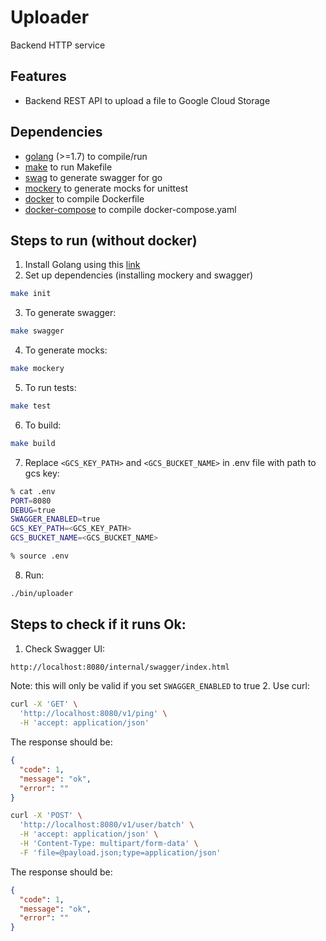 # Uploader

Backend HTTP service

## Features

- Backend REST API to upload a file to Google Cloud Storage

## Dependencies

- [golang](https://golang.org/) (>=1.7) to compile/run
- [make]() to run Makefile
- [swag](https://github.com/swaggo/swag) to generate swagger for go
- [mockery](https://github.com/vektra/mockery) to generate mocks for unittest
- [docker](https://www.docker.com/) to compile Dockerfile
- [docker-compose](https://docs.docker.com/compose/) to compile docker-compose.yaml

## Steps to run (without docker)
1. Install Golang using this [link](https://go.dev/)
2. Set up dependencies (installing mockery and swagger)
```sh
make init
```
3. To generate swagger:
```sh
make swagger
```
4. To generate mocks:
```sh
make mockery
```
5. To run tests:
```sh
make test
```
6. To build:
```sh
make build
```
7. Replace `<GCS_KEY_PATH>` and `<GCS_BUCKET_NAME>` in .env file with path to gcs key:
```sh
% cat .env
PORT=8080
DEBUG=true
SWAGGER_ENABLED=true
GCS_KEY_PATH=<GCS_KEY_PATH>
GCS_BUCKET_NAME=<GCS_BUCKET_NAME>

% source .env
```
8. Run:
```sh
./bin/uploader
```

## Steps to check if it runs Ok:
1. Check Swagger UI:
```sh
http://localhost:8080/internal/swagger/index.html
```
Note: this will only be valid if you set `SWAGGER_ENABLED` to true
2. Use curl:
```sh
curl -X 'GET' \
  'http://localhost:8080/v1/ping' \
  -H 'accept: application/json'
```

The response should be:
```json
{
  "code": 1,
  "message": "ok",
  "error": ""
}
```

```sh
curl -X 'POST' \
  'http://localhost:8080/v1/user/batch' \
  -H 'accept: application/json' \
  -H 'Content-Type: multipart/form-data' \
  -F 'file=@payload.json;type=application/json'
```
The response should be:
```json
{
  "code": 1,
  "message": "ok",
  "error": ""
}
```